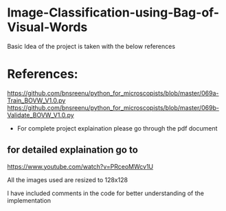 # Image-Classification-using-Bag-of-Visual-Words


Basic Idea of the project is taken with the below references

# References:
https://github.com/bnsreenu/python_for_microscopists/blob/master/069a-Train_BOVW_V1.0.py
https://github.com/bnsreenu/python_for_microscopists/blob/master/069b-Validate_BOVW_V1.0.py

- For complete project explaination please go through the pdf document


## for detailed explaination go to 
https://www.youtube.com/watch?v=PRceoMWcv1U


All the images used are resized to 128x128

I have included comments in the code for better understanding of the implementation
